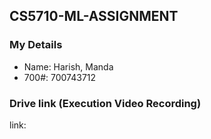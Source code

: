 ## CS5710-ML-ASSIGNMENT

### My Details

- Name: Harish, Manda
- 700#: 700743712

### Drive link (Execution Video Recording)
link: 
